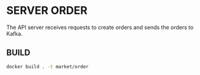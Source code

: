 # SERVER ORDER

The API server receives requests to create orders and sends the orders to Kafka.

## BUILD
```bash
docker build . -t market/order
```
